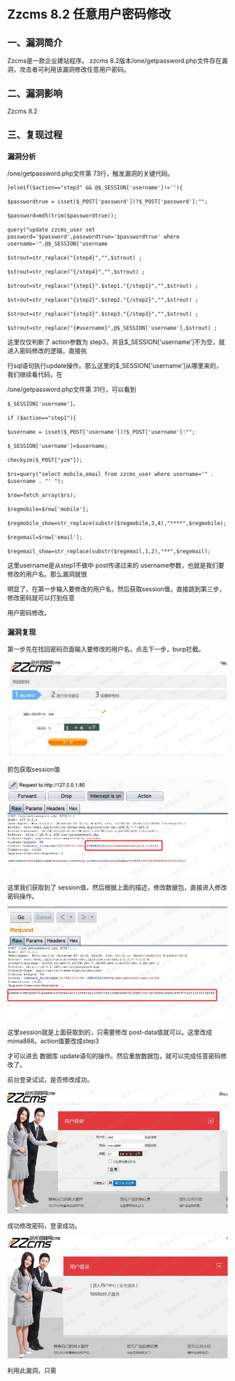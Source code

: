 Zzcms 8.2 任意用户密码修改
==========================

一、漏洞简介
------------

Zzcms是一款企业建站程序。 zzcms
8.2版本/one/getpassword.php文件存在漏洞，攻击者可利用该漏洞修改任意用户密码。

二、漏洞影响
------------

Zzcms 8.2

三、复现过程
------------

### 漏洞分析

/one/getpassword.php文件第 73行，触发漏洞的关键代码。

    }elseif($action=="step3" && @$_SESSION['username']!=''){

    $passwordtrue = isset($_POST['password'])?$_POST['password']:"";

    $password=md5(trim($passwordtrue));

    query("update zzcms_user set password='$password',passwordtrue='$passwordtrue' where username='".@$_SESSION['username

    $strout=str_replace("{step4}","",$strout) ;

    $strout=str_replace("{/step4}","",$strout) ; 

    $strout=str_replace("{step1}".$step1."{/step1}","",$strout) ;

    $strout=str_replace("{step2}".$step2."{/step2}","",$strout) ;

    $strout=str_replace("{step3}".$step3."{/step3}","",$strout) ;

    $strout=str_replace("{#username}",@$_SESSION['username'],$strout) ;

这里仅仅判断了 action参数为
step3，并且\$\_SESSION\[\'username\'\]不为空，就进入密码修改的逻辑，直接执

行sql语句执行update操作。那么这里的\$\_SESSION\[\'username\'\]从哪里来的，我们继续看代码，在

/one/getpassword.php文件第 31行，可以看到

    $_SESSION['username']。

    if ($action=="step1"){

    $username = isset($_POST['username'])?$_POST['username']:"";

    $_SESSION['username']=$username;

    checkyzm($_POST["yzm"]);

    $rs=query("select mobile,email from zzcms_user where username='" . $username . "' ");

    $row=fetch_array($rs);

    $regmobile=$row['mobile'];

    $regmobile_show=str_replace(substr($regmobile,3,4),"****",$regmobile);

    $regemail=$row['email'];

    $regemail_show=str_replace(substr($regemail,1,2),"**",$regemail);

这里username是从step1不做中 post传递过来的
username参数，也就是我们要修改的用户名。那么漏洞就很

明显了，在第一步输入要修改的用户名，然后获取session值，直接跳到第三步，修改密码就可以打到任意

用户密码修改。

### 漏洞复现

第一步先在找回密码页面输入要修改的用户名，点击下一步，burp拦截。

![](./resource/Zzcms8.2任意用户密码修改/media/rId26.png)

抓包获取session值

![](./resource/Zzcms8.2任意用户密码修改/media/rId27.png)

这里我们获取到了
session值，然后根据上面的描述，修改数据包，直接进入修改密码操作。

![](./resource/Zzcms8.2任意用户密码修改/media/rId28.png)

这里session就是上面获取到的，只需要修改
post-data值就可以。这里改成mima888。action值要改成step3

才可以进去 数据库
update语句的操作。然后重放数据包，就可以完成任意密码修改了。

前台登录试试，是否修改成功。

![](./resource/Zzcms8.2任意用户密码修改/media/rId29.png)

成功修改密码，登录成功。

![](./resource/Zzcms8.2任意用户密码修改/media/rId30.png)

利用此漏洞，只需
